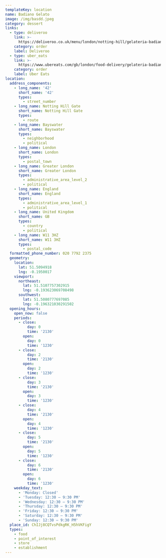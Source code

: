 ```yaml
---
templateKey: location
name: Badiano Gelato
image: /img/basdd.jpeg
category: dessert
links:
  - type: deliveroo
    link: >-
      https://deliveroo.co.uk/menu/london/notting-hill/gelateria-badiani-nottinghill
    category: order
    label: Deliveroo
  - type: uber_eats
    link: >-
      https://www.ubereats.com/gb/london/food-delivery/gelateria-badiani-notting-hill/dca-Zh2nTJuzFWSNHR00Tw
    category: order
    label: Uber Eats
location:
  address_components:
    - long_name: '42'
      short_name: '42'
      types:
        - street_number
    - long_name: Notting Hill Gate
      short_name: Notting Hill Gate
      types:
        - route
    - long_name: Bayswater
      short_name: Bayswater
      types:
        - neighborhood
        - political
    - long_name: London
      short_name: London
      types:
        - postal_town
    - long_name: Greater London
      short_name: Greater London
      types:
        - administrative_area_level_2
        - political
    - long_name: England
      short_name: England
      types:
        - administrative_area_level_1
        - political
    - long_name: United Kingdom
      short_name: GB
      types:
        - country
        - political
    - long_name: W11 3HZ
      short_name: W11 3HZ
      types:
        - postal_code
  formatted_phone_number: 020 7792 2375
  geometry:
    location:
      lat: 51.5094918
      lng: -0.1950017
    viewport:
      northeast:
        lat: 51.5107757302915
        lng: -0.193623069708498
      southwest:
        lat: 51.5080777697085
        lng: -0.196321030291502
  opening_hours:
    open_now: false
    periods:
      - close:
          day: 0
          time: '2130'
        open:
          day: 0
          time: '1230'
      - close:
          day: 2
          time: '2130'
        open:
          day: 2
          time: '1230'
      - close:
          day: 3
          time: '2130'
        open:
          day: 3
          time: '1230'
      - close:
          day: 4
          time: '2130'
        open:
          day: 4
          time: '1230'
      - close:
          day: 5
          time: '2130'
        open:
          day: 5
          time: '1230'
      - close:
          day: 6
          time: '2130'
        open:
          day: 6
          time: '1230'
    weekday_text:
      - 'Monday: Closed'
      - 'Tuesday: 12:30 – 9:30 PM'
      - 'Wednesday: 12:30 – 9:30 PM'
      - 'Thursday: 12:30 – 9:30 PM'
      - 'Friday: 12:30 – 9:30 PM'
      - 'Saturday: 12:30 – 9:30 PM'
      - 'Sunday: 12:30 – 9:30 PM'
  place_id: ChIJj8CQTvsPdkgRK_H5hVKFigY
  types:
    - food
    - point_of_interest
    - store
    - establishment
---
```

